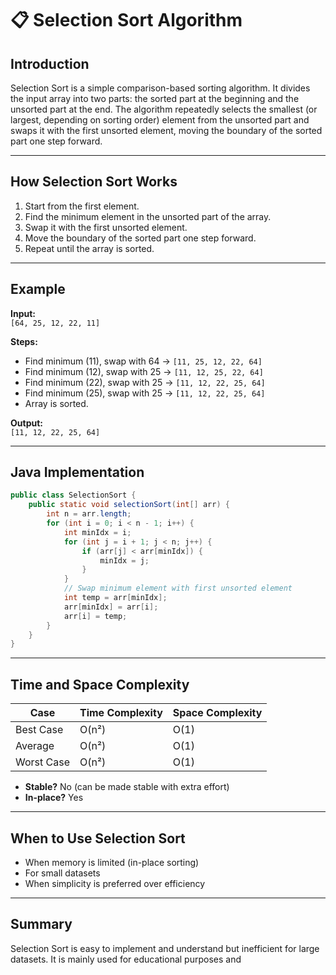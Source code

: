 # 📋 Selection Sort Algorithm

## Introduction

Selection Sort is a simple comparison-based sorting algorithm. It divides the input array into two parts: the sorted part at the beginning and the unsorted part at the end. The algorithm repeatedly selects the smallest (or largest, depending on sorting order) element from the unsorted part and swaps it with the first unsorted element, moving the boundary of the sorted part one step forward.

---

## How Selection Sort Works

1. Start from the first element.
2. Find the minimum element in the unsorted part of the array.
3. Swap it with the first unsorted element.
4. Move the boundary of the sorted part one step forward.
5. Repeat until the array is sorted.

---

## Example

**Input:**  
`[64, 25, 12, 22, 11]`

**Steps:**
- Find minimum (11), swap with 64 → `[11, 25, 12, 22, 64]`
- Find minimum (12), swap with 25 → `[11, 12, 25, 22, 64]`
- Find minimum (22), swap with 25 → `[11, 12, 22, 25, 64]`
- Find minimum (25), swap with 25 → `[11, 12, 22, 25, 64]`
- Array is sorted.

**Output:**  
`[11, 12, 22, 25, 64]`

---

## Java Implementation

```java
public class SelectionSort {
    public static void selectionSort(int[] arr) {
        int n = arr.length;
        for (int i = 0; i < n - 1; i++) {
            int minIdx = i;
            for (int j = i + 1; j < n; j++) {
                if (arr[j] < arr[minIdx]) {
                    minIdx = j;
                }
            }
            // Swap minimum element with first unsorted element
            int temp = arr[minIdx];
            arr[minIdx] = arr[i];
            arr[i] = temp;
        }
    }
}
```

---

## Time and Space Complexity

| Case        | Time Complexity | Space Complexity |
|-------------|----------------|-----------------|
| Best Case   | O(n²)          | O(1)            |
| Average     | O(n²)          | O(1)            |
| Worst Case  | O(n²)          | O(1)            |

- **Stable?** No (can be made stable with extra effort)
- **In-place?** Yes

---

## When to Use Selection Sort

- When memory is limited (in-place sorting)
- For small datasets
- When simplicity is preferred over efficiency

---

## Summary

Selection Sort is easy to implement and understand but inefficient for large datasets. It is mainly used for educational purposes and